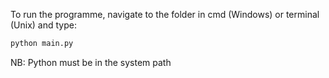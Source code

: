 To run the programme, navigate to the folder in cmd (Windows) or terminal (Unix) and
type:

```bash
python main.py
```

NB:
Python must be in the system path
